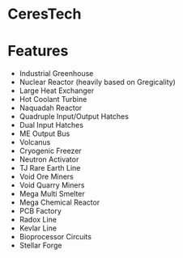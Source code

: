 # CeresTech
# Features

- Industrial Greenhouse
- Nuclear Reactor (heavily based on Gregicality)
- Large Heat Exchanger
- Hot Coolant Turbine
- Naquadah Reactor
- Quadruple Input/Output Hatches
- Dual Input Hatches
- ME Output Bus
- Volcanus
- Cryogenic Freezer
- Neutron Activator
- TJ Rare Earth Line
- Void Ore Miners
- Void Quarry Miners
- Mega Multi Smelter
- Mega Chemical Reactor
- PCB Factory
- Radox Line
- Kevlar Line
- Bioprocessor Circuits
- Stellar Forge